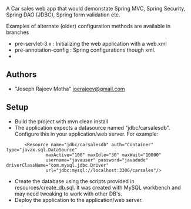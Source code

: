 
A Car sales web app that would demonstate Spring MVC, Spring Security, Spring DAO (JDBC), Spring form validation etc. 

 Examples of alternate (older) configuration methods are available in branches
 - pre-servlet-3.x : Initializing the web application with a web.xml
 - pre-annotation-config : Spring configurations though xml.
 - 
Authors
-------
* "Joseph Rajeev Motha" <joerajeev@gmail.com>

 Setup
 ------
* Build the project with mvn clean install
* The application expects a datasource named "jdbc/carsalesdb". Configure this in your application/web server.
For example: 
```
       <Resource name="jdbc/carsalesdb" auth="Container" type="javax.sql.DataSource"
               maxActive="100" maxIdle="30" maxWait="10000"
               username="javauser" password="javadude" driverClassName="com.mysql.jdbc.Driver"
               url="jdbc:mysql://localhost:3306/carsales"/>
```
* Create the database using the scripts provided in resources/create_db.sql. It was created with MySQL workbench and may need tweaking to work with other DB's. 
* Deploy the application to the application/web server.
